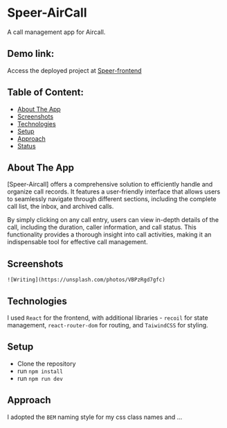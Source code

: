 # Speer-AirCall
A call management app for Aircall.

## Demo link:
Access the deployed project at [Speer-frontend](https://speertechnologies-frontend.vercel.app/)

## Table of Content:

- [About The App](#about-the-app)
- [Screenshots](#screenshots)
- [Technologies](#technologies)
- [Setup](#setup)
- [Approach](#approach)
- [Status](#status)

## About The App
[Speer-Aircall] offers a comprehensive solution to efficiently handle and organize call records. It features a user-friendly interface that allows users to seamlessly navigate through different sections, including the complete call list, the inbox, and archived calls. 

By simply clicking on any call entry, users can view in-depth details of the call, including the duration, caller information, and call status. This functionality provides a thorough insight into call activities, making it an indispensable tool for effective call management.

## Screenshots

`![Writing](https://unsplash.com/photos/VBPzRgd7gfc)`


## Technologies
I used `React` for the frontend, with additional libraries - `recoil` for state management, `react-router-dom` for routing, and `TaiwindCSS` for styling.

## Setup
- Clone the repository
- run `npm install`
- run `npm run dev`

## Approach
I adopted the `BEM` naming style for my css class names and ...


